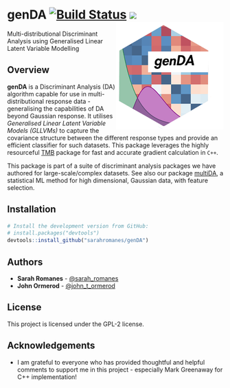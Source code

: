 genDA [![Build Status](https://travis-ci.org/sarahromanes/genDA.svg?branch=master)](https://travis-ci.org/sarahromanes/genDA) [![](https://img.shields.io/badge/lifecycle-maturing-blue.svg)](https://www.tidyverse.org/lifecycle/#maturing)  <img src="man/figures/genDA_logo.png" align="right"  height="250" width="250"/>
======================================================

Multi-distributional Discriminant Analysis using Generalised Linear Latent Variable Modelling


Overview
--------

**genDA** is a Discriminant Analysis (DA) algorithm capable for use in multi-distributional response data - generalising the capabilities of DA beyond Gaussian response. It utilises *Generalised Linear Latent Variable Models (GLLVMs)* to capture the covariance structure between the different response types and provide an efficient classifier for such datasets. This package leverages the highly resourceful [TMB](https://github.com/kaskr/adcomp/wiki) package for fast and accurate gradient calculation in `C++`.

This package is part of a suite of discriminant analysis packages we have authored for large-scale/complex datasets. See also our package [multiDA](https://github.com/sarahromanes/multiDA), a statistical ML method for high dimensional, Gaussian data, with feature selection.


Installation
--------

```r
# Install the development version from GitHub:
# install.packages("devtools")
devtools::install_github("sarahromanes/genDA")

```

## Authors

* **Sarah Romanes**  - [@sarah_romanes](https://twitter.com/sarah_romanes)
* **John Ormerod**   - [@john_t_ormerod](https://twitter.com/john_t_ormerod)

## License

This project is licensed under the GPL-2 license.


## Acknowledgements

* I am grateful to everyone who has provided thoughtful and helpful comments to support me in this project - especially Mark Greenaway for C++ implementation!

